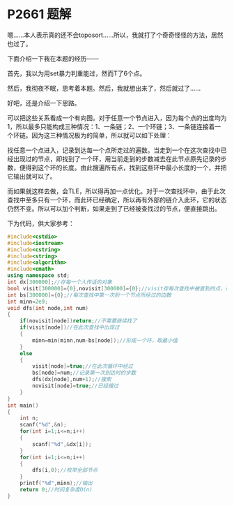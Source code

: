 # P2661 题解

嗯……本人表示真的还不会toposort……所以，我就打了个奇奇怪怪的方法，居然也过了。

下面介绍一下我在本题的经历——

首先，我以为用set暴力判重能过，然而T了6个点。

然后，我彻夜不眠，思考着本题。然后，我就想出来了，然后就过了……

好吧，还是介绍一下思路。

可以把这些关系看成一个有向图。对于任意一个节点进入，因为每个点的出度均为1，所以最多只能构成三种情况：1、一条链；2、一个环链；3、一条链连接着一个环链。因为这三种情况极为的简单，所以就可以如下处理：

找任意一个点进入，记录到达每一个点所走过的遍数。当走到一个在这次查找中已经出现过的节点，即找到了一个环，用当前走到的步数减去在此节点原先记录的步数，便得到这个环的长度。由此搜遍所有点，找到这些环中最小长度的一个，并把它输出就可以了。

而如果就这样去做，会TLE，所以得再加一点优化。对于一次查找环中，由于此次查找中至多只有一个环，而此环已经确定，所以再有外部的链介入此环，它的状态仍然不变。所以可以加个判断，如果走到了已经被查找过的节点，便直接跳出。

下为代码，供大家参考：

```cpp
#include<cstdio>
#include<iostream>
#include<cstring>
#include<string>
#include<algorithm>
#include<cmath>
using namespace std;
int dx[300000];//存每一个人传话的对象
bool visit[300000]={0},novisit[300000]={0};//visit存每次查找中被查到的点，而novisit存每次查找前，已经被查找过的点（及不用继续查找了）
int bs[300000]={0};//每次查找中第一次到一个节点所经过的边数
int minn=2e9;
void dfs(int node,int num)
{
    if(novisit[node])return;//不需要继续找了
    if(visit[node])//在此次查找中出现过
    {
        minn=min(minn,num-bs[node]);//形成一个环，取最小值
    }
    else
    {
        visit[node]=true;//在此次循环中经过
        bs[node]=num;//记录第一次到达时的步数
        dfs(dx[node],num+1);//搜索
        novisit[node]=true;//已经搜过
    }
}
int main()
{
    int n;
    scanf("%d",&n);
    for(int i=1;i<=n;i++)
    {
        scanf("%d",&dx[i]);
    }
    for(int i=1;i<=n;i++)
    {
        dfs(i,0);//枚举全部节点
    }
    printf("%d",minn);//输出
    return 0;//时间复杂度O(n)
}
```